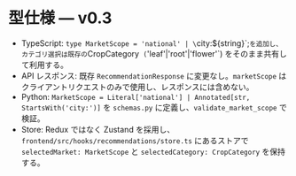 # 型仕様 — v0.3

- TypeScript: `type MarketScope = 'national' | \`city:${string}\`;`を追加し、カテゴリ選択は既存の`CropCategory` (`'leaf'|'root'|'flower'`) をそのまま共有して利用する。
- API レスポンス: 既存 `RecommendationResponse` に変更なし。`marketScope` はクライアントリクエストのみで使用し、レスポンスには含めない。
- Python: `MarketScope = Literal['national'] | Annotated[str, StartsWith('city:')]` を `schemas.py` に定義し、`validate_market_scope` で検証。
- Store: Redux ではなく Zustand を採用し、`frontend/src/hooks/recommendations/store.ts` にあるストアで `selectedMarket: MarketScope` と `selectedCategory: CropCategory` を保持する。
